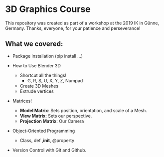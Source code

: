 

# 3D Graphics Course

This repository was created as part of a workshop at the 2019 IK in Günne, Germany.  Thanks, everyone, for your patience and perseverance!

## What we covered:

  - Package installation (pip install ...)
  - How to Use Blender 3D
    - Shortcut all the things!
      - G, R, S, U, X, Y, Z, Numpad
    - Create 3D Meshes
    - Extrude vertices
  - Matrices!
    - **Model Matrix**: Sets position, orientation, and scale of a Mesh.
    - **View Matrix**: Sets our perspective.
    - **Projection Matrix**: Our Camera

  - Object-Oriented Programming
    - Class, def ,__init__, @property

  - Version Control with Git and Github.
